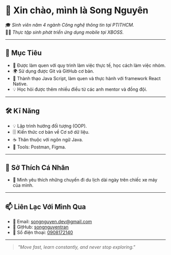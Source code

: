 # 👋 Xin chào, mình là Song Nguyên

🎓 *Sinh viên năm 4 ngành Công nghệ thông tin tại PTITHCM.*  
👨‍💻 *Thực tập sinh phát triển ứng dụng mobile tại XBOSS.*

---

## 🎯 Mục Tiêu

- 🎯 Được làm quen với quy trình làm việc thực tế, học cách làm việc nhóm.
- 🌍 Sử dụng được Git và GitHub cơ bản.
- 🚀 Thành thạo Java Script, làm quen và thực hành với framework React Native.
- 💡 Học hỏi được thêm nhiều điều từ các anh mentor và đồng đội.

---

## 🛠️ Kĩ Năng

- 💡 Lập trình hướng đối tượng (OOP).
- 🗄️ Kiến thức cơ bản về Cơ sở dữ liệu.
- ☕ Thân thuộc với ngôn ngữ Java.
- 🧪 Tools: Postman, Figma.

---

## 💬 Sở Thích Cá Nhân

- 🛵 Mình yêu thích những chuyến đi du lịch dài ngày trên chiếc xe máy của mình.

---

## 📫 Liên Lạc Với Mình Qua

- 📧 Email: [songnguyen.dev@gmail.com](mailto:songnguyen.dev@gmail.com)  
- 🐙 GitHub: [songnguyentran](https://github.com/songnguyentran)  
- 💼 Số điện thoại: [0908172140](tel:0908172140)

---

> *"Move fast, learn constantly, and never stop exploring."*


